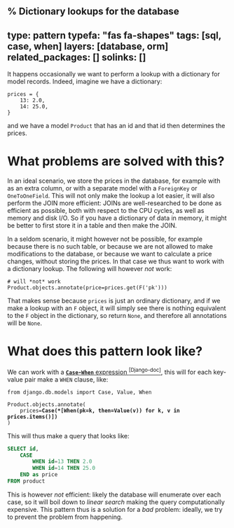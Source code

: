 % Dictionary lookups for the database
---
type: pattern
typefa: "fas fa-shapes"
tags: [sql, case, when]
layers: [database, orm]
related_packages: []
solinks: []
---

It happens occasionally we want to perform a lookup with a dictionary for model records. Indeed, imagine we have a dictionary:

```
prices = {
    13: 2.0,
    14: 25.0,
}
```

and we have a model `Product` that has an id and that id then determines the prices.

# What problems are solved with this?

In an ideal scenario, we store the prices in the database, for example with as an extra column, or with a separate model with a `ForeignKey` or `OneToOneField`. This will not only make the lookup a lot easier, it will also perform the JOIN more efficient: JOINs are well-researched to be done as efficient as possible, both with respect to the CPU cycles, as well as memory and disk I/O. So if you have a dictionary of data in memory, it might be better to first store it in a table and then make the JOIN.

In a seldom scenario, it might however not be possible, for example because there is no such table, or because we are not allowed to make modifications to the database, or because we want to calculate a price changes, without storing the prices. In that case we thus want to work with a dictionary lookup. The following will however *not* work:

```python3
# will *not* work
Product.objects.annotate(price=prices.get(F('pk')))
```

That makes sense because `prices` is just an ordinary dictionary, and if we make a lookup with an `F` object, it will simply see there is nothing equivalent to the `F` object in the dictionary, so return `None`, and therefore all annotations will be `None`.

# What does this pattern look like?

We can work with a [**`Case`-`When`** expression&nbsp;<sup>\[Django-doc\]</sup>](https://docs.djangoproject.com/en/stable/ref/models/conditional-expressions/#case), this will for each key-value pair make a `WHEN` clause, like:

<pre><code class="lang-py">from django.db.models import Case, Value, When

Product.objects.annotate(
    prices=<b>Case(*[When(pk=k, then=Value(v)) for k, v in prices.items()])</b>
)</code></pre>

This will thus make a query that looks like:

```sql
SELECT id,
    CASE
        WHEN id=13 THEN 2.0
        WHEN id=14 THEN 25.0
    END as price
FROM product
```

This is however *not* efficient: likely the database will enumerate over each case, so it will boil down to *linear search* making the query computationally expensive. This pattern thus is a solution for a *bad* problem: ideally, we try to prevent the problem from happening.
